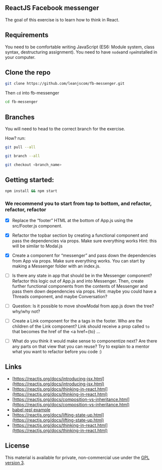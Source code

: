 ## ReactJS Facebook messenger

The goal of this exercise is to learn how to think in React.

## Requirements
You need to be comfortable writing JavaScript (ES6: Module system, class syntax, destructuring assignment).
You need to have `node`and `npm`installed in your computer.

## Clone the repo

```sh
git clone https://github.com/leanjscom/fb-messenger.git
```
Then `cd` into fb-messenger
```sh
cd fb-messenger
```

## Branches

You will need to head to the correct branch for the exercise.

How? run:

```sh
git pull --all

git branch --all

git checkout <branch_name>
```
## Getting started:
```sh
npm install && npm start
```

### We recommend you to start from top to bottom, and refactor, refactor, refactor

- [x] Replace the “footer” HTML at the bottom of App.js using the src/Footer.js component.

- [x] Refactor the topbar section  by creating a functional component and pass the dependencies via props. Make sure everything works Hint: this will be similar to Modal.js

- [x] Create a component for “messenger” and pass down the dependencies from App via props. Make sure everything works. You can start by making a Messenger folder with an index.js.

- [ ] Is there any state in app that should be in the Messenger component?  Refactor this logic out of App.js and into Messenger. Then, create further functional components from the contents of Messenger and pass them down dependencies via props. Hint: maybe you could have a Threads component, and maybe Conversation?

- [ ] Question: Is it possible to move showModal from app.js down the tree? why/why not?

- [ ] Create a Link component for the a tags in the footer. Who are the children of the Link component? Link should receive a prop called `to` that becomes the href of the <a href={to} ... 

- [ ] What do you think it would make sense to componentize next? Are there any parts on that view that you can reuse? Try to explain to a mentor what you want to refactor before you code :)

## Links

* [https://reactjs.org/docs/introducing-jsx.html](https://reactjs.org/docs/introducing-jsx.html)
* [https://reactjs.org/docs/thinking-in-react.html](https://reactjs.org/docs/thinking-in-react.html)
* [https://reactjs.org/docs/composition-vs-inheritance.html](https://reactjs.org/docs/composition-vs-inheritance.html)
* [babel repl example](https://babeljs.io/repl#?babili=false&browsers=&build=&builtIns=false&spec=false&loose=false&code_lz=JYWwDg9gTgLgBAJQKYEMDG8BmUIjgIilQ3wCg0IA7AZ3gAkkAbRiAYV0kqUvgF44AFAEo4vAHwEAFsHwBuUqQA8AE2AA3OGkYpq1AHIoQSXvgo8UwLlHxjScOCvWbtug0ZM4A7jbv24AbwZmNg4qbhgAX19FAHpVNVtY-LEgA&debug=false&forceAllTransforms=false&shippedProposals=false&circleciRepo=&evaluate=true&fileSize=false&timeTravel=false&sourceType=module&lineWrap=false&presets=es2015,es2016,es2017,react,stage-2&prettier=false&targets=&version=7.3.3)
* [https://reactjs.org/docs/lifting-state-up.html](https://reactjs.org/docs/lifting-state-up.html)
* [https://reactjs.org/docs/thinking-in-react.html](https://reactjs.org/docs/thinking-in-react.html)


## License

This material is available for private, non-commercial use under the [GPL version 3](http://www.gnu.org/licenses/gpl-3.0-standalone.html).
